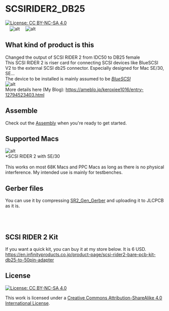 # SCSIRIDER2_DB25

[![License: CC BY-NC-SA 4.0](https://img.shields.io/badge/License-CC%20BY--NC--SA%204.0-lightgrey.svg)](https://creativecommons.org/licenses/by-nc-sa/4.0/)
<br>
　![alt](Images/IMG_5069.jpeg)
　![alt](Images/IMG_5070.jpeg)
## What kind of product is this
Changed the output of SCSI RIDER 2 from IDC50 to DB25 female<BR>
This SCSI RIDER 2 is riser card for connecting SCSI devices like BlueSCSI V2 to the external SCSI db25 connector.
Especially designed for Mac SE/30, SE...
<BR>
The device to be installed is mainly assumed to be 
*[BlueSCSI](https://github.com/erichelgeson/BlueSCSI)*
<BR>
  ![alt](Images/IMG_5074.jpeg)
<BR>
More details here (My Blog):
https://ameblo.jp/keroxiee1016/entry-12794523403.html

## Assemble

Check out the [Assembly](Assembly.md) when you're ready to get started.

## Supported Macs
![alt](Images/IMG_5054.JPG)
<BR>
*SCSI RIDER 2 with SE/30
<BR><BR>
This works on most 68K Macs and PPC Macs as long as there is no physical interference. My intended use is mainly for testbenches.

## Gerber files

You can use it by compressing [SR2_Gen_Gerber](SR2_Gen_Gerber)  and uploading it to JLCPCB as it is.

<BR><BR>
## SCSI RIDER 2 Kit

If you want a quick kit, you can buy it at my store below. It is 6 USD.
https://en.infinityproducts.co.jp/product-page/scsi-rider2-bare-pcb-kit-db25-to-50pin-adapter


## License

[![License: CC BY-NC-SA 4.0](https://img.shields.io/badge/License-CC%20BY--NC--SA%204.0-lightgrey.svg)](https://creativecommons.org/licenses/by-nc-sa/4.0/)

This work is licensed under a
[Creative Commons Attribution-ShareAlike 4.0 International License](https://creativecommons.org/licenses/by-nc-sa/4.0/).
